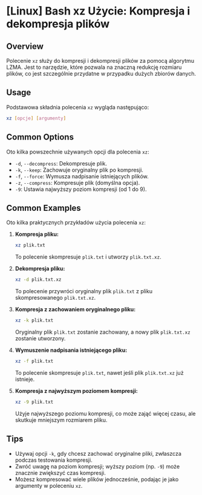 # [Linux] Bash xz Użycie: Kompresja i dekompresja plików

## Overview
Polecenie `xz` służy do kompresji i dekompresji plików za pomocą algorytmu LZMA. Jest to narzędzie, które pozwala na znaczną redukcję rozmiaru plików, co jest szczególnie przydatne w przypadku dużych zbiorów danych.

## Usage
Podstawowa składnia polecenia `xz` wygląda następująco:

```bash
xz [opcje] [argumenty]
```

## Common Options
Oto kilka powszechnie używanych opcji dla polecenia `xz`:

- `-d`, `--decompress`: Dekompresuje plik.
- `-k`, `--keep`: Zachowuje oryginalny plik po kompresji.
- `-f`, `--force`: Wymusza nadpisanie istniejących plików.
- `-z`, `--compress`: Kompresuje plik (domyślna opcja).
- `-9`: Ustawia najwyższy poziom kompresji (od 1 do 9).

## Common Examples
Oto kilka praktycznych przykładów użycia polecenia `xz`:

1. **Kompresja pliku:**
   ```bash
   xz plik.txt
   ```
   To polecenie skompresuje `plik.txt` i utworzy `plik.txt.xz`.

2. **Dekompresja pliku:**
   ```bash
   xz -d plik.txt.xz
   ```
   To polecenie przywróci oryginalny plik `plik.txt` z pliku skompresowanego `plik.txt.xz`.

3. **Kompresja z zachowaniem oryginalnego pliku:**
   ```bash
   xz -k plik.txt
   ```
   Oryginalny plik `plik.txt` zostanie zachowany, a nowy plik `plik.txt.xz` zostanie utworzony.

4. **Wymuszenie nadpisania istniejącego pliku:**
   ```bash
   xz -f plik.txt
   ```
   To polecenie skompresuje `plik.txt`, nawet jeśli plik `plik.txt.xz` już istnieje.

5. **Kompresja z najwyższym poziomem kompresji:**
   ```bash
   xz -9 plik.txt
   ```
   Użyje najwyższego poziomu kompresji, co może zająć więcej czasu, ale skutkuje mniejszym rozmiarem pliku.

## Tips
- Używaj opcji `-k`, gdy chcesz zachować oryginalne pliki, zwłaszcza podczas testowania kompresji.
- Zwróć uwagę na poziom kompresji; wyższy poziom (np. `-9`) może znacznie zwiększyć czas kompresji.
- Możesz kompresować wiele plików jednocześnie, podając je jako argumenty w poleceniu `xz`.